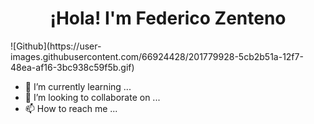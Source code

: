 <h1 align ="center"> ¡Hola! I'm Federico Zenteno </h1>
![Github](https://user-images.githubusercontent.com/66924428/201779928-5cb2b51a-12f7-48ea-af16-3bc938c59f5b.gif)

- 🌱 I’m currently learning ...
- 💞️ I’m looking to collaborate on ...
- 📫 How to reach me ...

<!---
FedeChocuh/FedeChocuh is a ✨ special ✨ repository because its `README.md` (this file) appears on your GitHub profile.
You can click the Preview link to take a look at your changes.
--->
